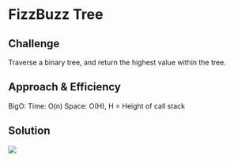 # FizzBuzz Tree

## Challenge
Traverse a binary tree, and return the highest value within the tree.

## Approach & Efficiency
BigO: Time: O(n) Space: O(H), H = Height of call stack

## Solution
![](/assets/MaxTree.jpg)
